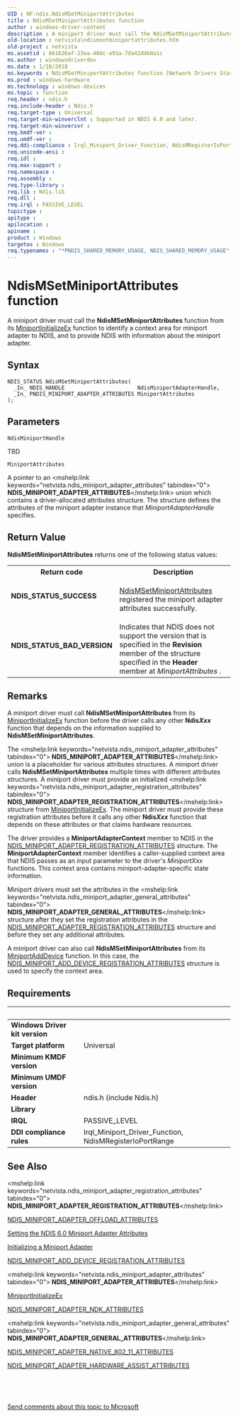 ```yaml
---
UID : NF:ndis.NdisMSetMiniportAttributes
title : NdisMSetMiniportAttributes function
author : windows-driver-content
description : A miniport driver must call the NdisMSetMiniportAttributes function from its MiniportInitializeEx function to identify a context area for miniport adapter to NDIS, and to provide NDIS with information about the miniport adapter.
old-location : netvista\ndismsetminiportattributes.htm
old-project : netvista
ms.assetid : 861626af-23ea-40dc-a91a-7da42d4b0a1c
ms.author : windowsdriverdev
ms.date : 1/18/2018
ms.keywords : NdisMSetMiniportAttributes function [Network Drivers Starting with Windows Vista], NdisMSetMiniportAttributes, miniport_ndis_functions_ref_2fc47304-466b-4ae0-8450-44c636cecf64.xml, ndis/NdisMSetMiniportAttributes, netvista.ndismsetminiportattributes
ms.prod : windows-hardware
ms.technology : windows-devices
ms.topic : function
req.header : ndis.h
req.include-header : Ndis.h
req.target-type : Universal
req.target-min-winverclnt : Supported in NDIS 6.0 and later.
req.target-min-winversvr : 
req.kmdf-ver : 
req.umdf-ver : 
req.ddi-compliance : Irql_Miniport_Driver_Function, NdisMRegisterIoPortRange
req.unicode-ansi : 
req.idl : 
req.max-support : 
req.namespace : 
req.assembly : 
req.type-library : 
req.lib : Ndis.lib
req.dll : 
req.irql : PASSIVE_LEVEL
topictype : 
apitype : 
apilocation : 
apiname : 
product : Windows
targetos : Windows
req.typenames : "*PNDIS_SHARED_MEMORY_USAGE, NDIS_SHARED_MEMORY_USAGE"
---
```



# NdisMSetMiniportAttributes function
A miniport driver must call the 
  <b>NdisMSetMiniportAttributes</b> function from its 
  <a href="..\ndis\nc-ndis-miniport_initialize.md">MiniportInitializeEx</a> function to
  identify a context area for miniport adapter to NDIS, and to provide NDIS with information about the
  miniport adapter.

## Syntax

````
NDIS_STATUS NdisMSetMiniportAttributes(
  _In_ NDIS_HANDLE                       NdisMiniportAdapterHandle,
  _In_ PNDIS_MINIPORT_ADAPTER_ATTRIBUTES MiniportAttributes
);
````

## Parameters

`NdisMiniportHandle`

TBD

`MiniportAttributes`

A pointer to an 
     <mshelp:link keywords="netvista.ndis_miniport_adapter_attributes" tabindex="0"><b>
     NDIS_MINIPORT_ADAPTER_ATTRIBUTES</b></mshelp:link> union which contains a driver-allocated attributes structure. The
     structure defines the attributes of the miniport adapter instance that 
     <i>MiniportAdapterHandle</i> specifies.


## Return Value

<b>NdisMSetMiniportAttributes</b> returns one of the following status values:
<table>
<tr>
<th>Return code</th>
<th>Description</th>
</tr>
<tr>
<td width="40%">
<dl>
<dt><b>NDIS_STATUS_SUCCESS</b></dt>
</dl>
</td>
<td width="60%">

<a href="..\ndis\nf-ndis-ndismsetminiportattributes.md">NdisMSetMiniportAttributes</a> registered the miniport adapter attributes successfully.

</td>
</tr>
<tr>
<td width="40%">
<dl>
<dt><b>NDIS_STATUS_BAD_VERSION</b></dt>
</dl>
</td>
<td width="60%">
Indicates that NDIS does not support the version that is specified in the 
       <b>Revision</b> member of the structure specified in the 
       <b>Header</b> member at 
       <i>MiniportAttributes</i> .

</td>
</tr>
</table>

## Remarks

A miniport driver must call 
    <b>NdisMSetMiniportAttributes</b> from its 
    <a href="..\ndis\nc-ndis-miniport_initialize.md">MiniportInitializeEx</a> function
    before the driver calls any other 
    <b>Ndis<i>Xxx</i></b> function that depends on the information supplied to 
    <b>NdisMSetMiniportAttributes</b>.

The 
    <mshelp:link keywords="netvista.ndis_miniport_adapter_attributes" tabindex="0"><b>
    NDIS_MINIPORT_ADAPTER_ATTRIBUTES</b></mshelp:link> union is a placeholder for various attributes structures. A
    miniport driver calls 
    <b>NdisMSetMiniportAttributes</b> multiple times with different attributes structures. A miniport driver
    must provide an initialized 
    <mshelp:link keywords="netvista.ndis_miniport_adapter_registration_attributes" tabindex="0"><b>
    NDIS_MINIPORT_ADAPTER_REGISTRATION_ATTRIBUTES</b></mshelp:link> structure from 
    <a href="..\ndis\nc-ndis-miniport_initialize.md">MiniportInitializeEx</a>. The miniport driver must provide these registration attributes before it
    calls any other 
    <b>Ndis<i>Xxx</i></b> function that depends on these attributes or that claims hardware resources.

The driver provides a 
    <b>MiniportAdapterContext</b> member to NDIS in the <a href="..\ndis\ns-ndis-_ndis_miniport_adapter_registration_attributes.md">NDIS_MINIPORT_ADAPTER_REGISTRATION_ATTRIBUTES</a>
    structure. The 
    <b>MiniportAdapterContext</b> member identifies a caller-supplied context area that NDIS passes as an
    input parameter to the driver's 
    <i>MiniportXxx</i> functions. This context area contains miniport-adapter-specific state information.

Miniport drivers must set the attributes in the 
    <mshelp:link keywords="netvista.ndis_miniport_adapter_general_attributes" tabindex="0"><b>
    NDIS_MINIPORT_ADAPTER_GENERAL_ATTRIBUTES</b></mshelp:link> structure after they set the registration attributes in
    the <a href="..\ndis\ns-ndis-_ndis_miniport_adapter_registration_attributes.md">NDIS_MINIPORT_ADAPTER_REGISTRATION_ATTRIBUTES</a> structure and before they set any additional
    attributes.

A miniport driver can also call <b>NdisMSetMiniportAttributes</b> from its <a href="..\ndis\nc-ndis-miniport_add_device.md">MiniportAddDevice</a> function. In this case, the <a href="..\ndis\ns-ndis-_ndis_miniport_add_device_registration_attributes.md">NDIS_MINIPORT_ADD_DEVICE_REGISTRATION_ATTRIBUTES</a> structure is used to specify the context area.

## Requirements
| &nbsp; | &nbsp; |
| ---- |:---- |
| **Windows Driver kit version** |  |
| **Target platform** | Universal |
| **Minimum KMDF version** |  |
| **Minimum UMDF version** |  |
| **Header** | ndis.h (include Ndis.h) |
| **Library** |  |
| **IRQL** | PASSIVE_LEVEL |
| **DDI compliance rules** | Irql_Miniport_Driver_Function, NdisMRegisterIoPortRange |

## See Also

<mshelp:link keywords="netvista.ndis_miniport_adapter_registration_attributes" tabindex="0"><b>
   NDIS_MINIPORT_ADAPTER_REGISTRATION_ATTRIBUTES</b></mshelp:link>

<a href="..\ndis\ns-ndis-_ndis_miniport_adapter_offload_attributes.md">NDIS_MINIPORT_ADAPTER_OFFLOAD_ATTRIBUTES</a>

<a href="https://msdn.microsoft.com/76d4bda0-c3e3-4abe-b16b-d2b5392c3db4">Setting the NDIS 6.0 Miniport Adapter Attributes</a>

<a href="https://msdn.microsoft.com/6d7a23dc-cc09-46d3-89d3-34e8e8f17a51">Initializing a Miniport Adapter</a>

<a href="..\ndis\ns-ndis-_ndis_miniport_add_device_registration_attributes.md">NDIS_MINIPORT_ADD_DEVICE_REGISTRATION_ATTRIBUTES</a>

<mshelp:link keywords="netvista.ndis_miniport_adapter_attributes" tabindex="0"><b>
   NDIS_MINIPORT_ADAPTER_ATTRIBUTES</b></mshelp:link>

<a href="..\ndis\nc-ndis-miniport_initialize.md">MiniportInitializeEx</a>

<a href="..\ndis\ns-ndis-_ndis_miniport_adapter_ndk_attributes.md">NDIS_MINIPORT_ADAPTER_NDK_ATTRIBUTES</a>

<mshelp:link keywords="netvista.ndis_miniport_adapter_general_attributes" tabindex="0"><b>
   NDIS_MINIPORT_ADAPTER_GENERAL_ATTRIBUTES</b></mshelp:link>

<a href="..\ndis\ns-ndis-_ndis_miniport_adapter_native_802_11_attributes.md">NDIS_MINIPORT_ADAPTER_NATIVE_802_11_ATTRIBUTES</a>

<a href="..\ndis\ns-ndis-_ndis_miniport_adapter_hardware_assist_attributes.md">NDIS_MINIPORT_ADAPTER_HARDWARE_ASSIST_ATTRIBUTES</a>

 

 

<a href="mailto:wsddocfb@microsoft.com?subject=Documentation%20feedback [netvista\netvista]:%20NdisMSetMiniportAttributes function%20 RELEASE:%20(1/18/2018)&amp;body=%0A%0APRIVACY STATEMENT%0A%0AWe use your feedback to improve the documentation. We don't use your email address for any other purpose, and we'll remove your email address from our system after the issue that you're reporting is fixed. While we're working to fix this issue, we might send you an email message to ask for more info. Later, we might also send you an email message to let you know that we've addressed your feedback.%0A%0AFor more info about Microsoft's privacy policy, see http://privacy.microsoft.com/en-us/default.aspx." title="Send comments about this topic to Microsoft">Send comments about this topic to Microsoft</a>